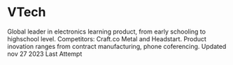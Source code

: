 # VTech
Global leader in electronics learning product, from early schooling to highschool level. Competitors: Craft.co Metal and Headstart.
Product inovation ranges from contract manufacturing, phone coferencing. 
Updated nov 27 2023 Last Attempt
